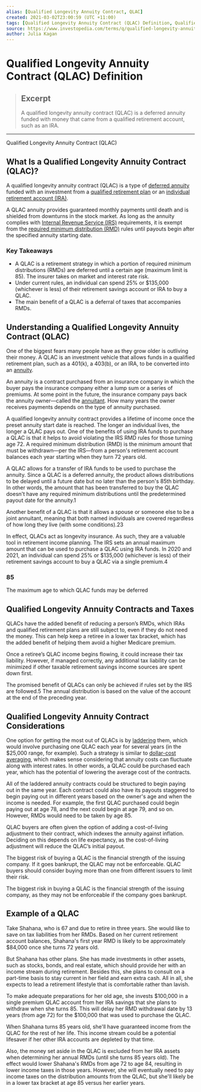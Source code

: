 ```yaml
---
alias: [Qualified Longevity Annuity Contract, QLAC]
created: 2021-03-02T23:00:59 (UTC +11:00)
tags: [Qualified Longevity Annuity Contract (QLAC) Definition, Qualified Longevity Annuity Contract (QLAC)]
source: https://www.investopedia.com/terms/q/qualified-longevity-annuity-contract-qlac.asp
author: Julia Kagan
---
```


# Qualified Longevity Annuity Contract (QLAC) Definition

> ## Excerpt
> A qualified longevity annuity contract (QLAC) is a deferred annuity funded with money that came from a qualified retirement account, such as an IRA.

---

Qualified Longevity Annuity Contract (QLAC)
## What Is a Qualified Longevity Annuity Contract (QLAC)?

A qualified longevity annuity contract (QLAC) is a type of [deferred annuity](https://www.investopedia.com/terms/d/deferredannuity.asp) funded with an investment from a [qualified retirement plan](https://www.investopedia.com/terms/q/qrp.asp) or an [individual retirement account (IRA)](https://www.investopedia.com/terms/i/ira.asp).

A QLAC annuity provides guaranteed monthly payments until death and is shielded from downturns in the stock market. As long as the annuity complies with [Internal Revenue Service (IRS)](https://www.investopedia.com/terms/i/irs.asp) requirements, it is exempt from the [required minimum distribution (RMD)](https://www.investopedia.com/terms/r/requiredminimumdistribution.asp) rules until payouts begin after the specified annuity starting date.

### Key Takeaways

-   A QLAC is a retirement strategy in which a portion of required minimum distributions (RMDs) are deferred until a certain age (maximum limit is 85). The insurer takes on market and interest rate risk.
-   Under current rules, an individual can spend 25% or $135,000 (whichever is less) of their retirement savings account or IRA to buy a QLAC.
-   The main benefit of a QLAC is a deferral of taxes that accompanies RMDs.

## Understanding a Qualified Longevity Annuity Contract (QLAC)

One of the biggest fears many people have as they grow older is outliving their money. A QLAC is an investment vehicle that allows funds in a qualified retirement plan, such as a 401(k), a 403(b), or an IRA, to be converted into an [annuity](https://www.investopedia.com/ask/answers/12/what-is-an-annuity.asp).

An annuity is a contract purchased from an insurance company in which the buyer pays the insurance company either a lump sum or a series of premiums. At some point in the future, the insurance company pays back the annuity owner—called the [annuitant](https://www.investopedia.com/terms/a/annuitant.asp). How many years the owner receives payments depends on the type of annuity purchased.

A qualified longevity annuity contract provides a lifetime of income once the preset annuity start date is reached. The longer an individual lives, the longer a QLAC pays out. One of the benefits of using IRA funds to purchase a QLAC is that it helps to avoid violating the IRS RMD rules for those turning age 72. A required minimum distribution (RMD) is the minimum amount that must be withdrawn—per the IRS—from a person's retirement account balances each year starting when they turn 72 years old.

A QLAC allows for a transfer of IRA funds to be used to purchase the annuity. Since a QLAC is a deferred annuity, the product allows distributions to be delayed until a future date but no later than the person's 85th birthday. In other words, the amount that has been transferred to buy the QLAC doesn't have any required minimum distributions until the predetermined payout date for the annuity.1

Another benefit of a QLAC is that it allows a spouse or someone else to be a joint annuitant, meaning that both named individuals are covered regardless of how long they live (with some conditions).23

In effect, QLACs act as longevity insurance. As such, they are a valuable tool in retirement income planning. The IRS sets an annual maximum amount that can be used to purchase a QLAC using IRA funds. In 2020 and 2021, an individual can spend 25% or $135,000 (whichever is less) of their retirement savings account to buy a QLAC via a single premium.4

### 85

The maximum age to which QLAC funds may be deferred

## Qualified Longevity Annuity Contracts and Taxes

QLACs have the added benefit of reducing a person’s RMDs, which IRAs and qualified retirement plans are still subject to, even if they do not need the money. This can help keep a retiree in a lower tax bracket, which has the added benefit of helping them avoid a higher Medicare premium.

Once a retiree’s QLAC income begins flowing, it could increase their tax liability. However, if managed correctly, any additional tax liability can be minimized if other taxable retirement savings income sources are spent down first.

The promised benefit of QLACs can only be achieved if rules set by the IRS are followed.5 The annual distribution is based on the value of the account at the end of the preceding year.

## Qualified Longevity Annuity Contract Considerations

One option for getting the most out of QLACs is by [laddering](https://www.investopedia.com/terms/l/laddering.asp) them, which would involve purchasing one QLAC each year for several years (in the $25,000 range, for example). Such a strategy is similar to [dollar-cost averaging](https://www.investopedia.com/terms/d/dollarcostaveraging.asp), which makes sense considering that annuity costs can fluctuate along with interest rates. In other words, a QLAC could be purchased each year, which has the potential of lowering the average cost of the contracts.

All of the laddered annuity contracts could be structured to begin paying out in the same year. Each contract could also have its payouts staggered to begin paying out in different years based on the owner's age and when the income is needed. For example, the first QLAC purchased could begin paying out at age 78, and the next could begin at age 79, and so on. However, RMDs would need to be taken by age 85.

QLAC buyers are often given the option of adding a cost-of-living adjustment to their contract, which indexes the annuity against inflation. Deciding on this depends on life expectancy, as the cost-of-living adjustment will reduce the QLAC’s initial payout.

The biggest risk of buying a QLAC is the financial strength of the issuing company. If it goes bankrupt, the QLAC may not be enforceable. QLAC buyers should consider buying more than one from different issuers to limit their risk.

The biggest risk in buying a QLAC is the financial strength of the issuing company, as they may not be enforceable if the company goes bankrupt.

## Example of a QLAC

Take Shahana, who is 67 and due to retire in three years. She would like to save on tax liabilities from her RMDs. Based on her current retirement account balances, Shahana's first year RMD is likely to be approximately $84,000 once she turns 72 years old.

But Shahana has other plans. She has made investments in other assets, such as stocks, bonds, and real estate, which should provide her with an income stream during retirement. Besides this, she plans to consult on a part-time basis to stay current in her field and earn extra cash. All in all, she expects to lead a retirement lifestyle that is comfortable rather than lavish.

To make adequate preparations for her old age, she invests $100,000 in a single premium QLAC account from her IRA savings that she plans to withdraw when she turns 85. This will delay her RMD withdrawal date by 13 years (from age 72) for the $100,000 that was used to purchase the QLAC.

When Shahana turns 85 years old, she'll have guaranteed income from the QLAC for the rest of her life. This income stream could be a potential lifesaver if her other IRA accounts are depleted by that time.

Also, the money set aside in the QLAC is excluded from her IRA assets when determining her annual RMDs (until she turns 85 years old). The effect would lower Shahana's RMDs from age 72 to age 84, resulting in lower income taxes in those years. However, she will eventually need to pay income taxes on the distribution amounts from the QLAC, but she'll likely be in a lower tax bracket at age 85 versus her earlier years.
